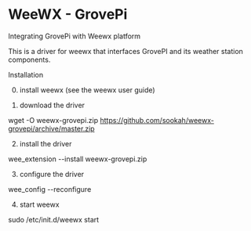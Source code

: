 # WeeWX - GrovePi
Integrating GrovePi with Weewx platform

This is a driver for weewx that interfaces GrovePI and its weather station components.

Installation

0) install weewx (see the weewx user guide)

1) download the driver

wget -O weewx-grovepi.zip https://github.com/sookah/weewx-grovepi/archive/master.zip

2) install the driver

wee_extension --install weewx-grovepi.zip

3) configure the driver

wee_config --reconfigure

4) start weewx

sudo /etc/init.d/weewx start
